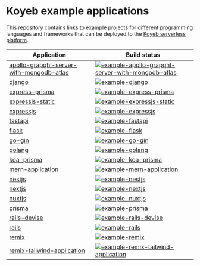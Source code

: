 # Koyeb example applications

This repository contains links to example projects for different programming languages and frameworks that can be deployed to the [Koyeb serverless platform](https://www.koyeb.com/).

| Application | Build status |
|------------ | ------------ |
| [apollo-grapqhl-server-with-mongodb-atlas](https://github.com/koyeb/example-apollo-grapqhl-server-with-mongodb-atlas) | [![example-apollo-grapqhl-server-with-mongodb-atlas](https://github.com/koyeb/example-apollo-grapqhl-server-with-mongodb-atlas/actions/workflows/deploy.yaml/badge.svg)](https://github.com/koyeb/example-apollo-grapqhl-server-with-mongodb-atlas/actions)
| [django](https://github.com/koyeb/example-django) | [![example-django](https://github.com/koyeb/example-django/actions/workflows/deploy.yaml/badge.svg)](https://github.com/koyeb/example-django/actions)
| [express-prisma](https://github.com/koyeb/example-express-prisma) | [![example-express-prisma](https://github.com/koyeb/example-express-prisma/actions/workflows/deploy.yaml/badge.svg)](https://github.com/koyeb/example-express-prisma/actions)
| [expressjs-static](https://github.com/koyeb/example-expressjs-static) | [![example-expressjs-static](https://github.com/koyeb/example-expressjs-static/actions/workflows/deploy.yaml/badge.svg)](https://github.com/koyeb/example-expressjs-static/actions)
| [expressjs](https://github.com/koyeb/example-expressjs) | [![example-expressjs](https://github.com/koyeb/example-expressjs/actions/workflows/deploy.yaml/badge.svg)](https://github.com/koyeb/example-expressjs/actions)
| [fastapi](https://github.com/koyeb/example-fastapi) | [![example-fastapi](https://github.com/koyeb/example-fastapi/actions/workflows/deploy.yaml/badge.svg)](https://github.com/koyeb/example-fastapi/actions)
| [flask](https://github.com/koyeb/example-flask) | [![example-flask](https://github.com/koyeb/example-flask/actions/workflows/deploy.yaml/badge.svg)](https://github.com/koyeb/example-flask/actions)
| [go-gin](https://github.com/koyeb/example-go-gin) | [![example-go-gin](https://github.com/koyeb/example-go-gin/actions/workflows/deploy.yaml/badge.svg)](https://github.com/koyeb/example-go-gin/actions)
| [golang](https://github.com/koyeb/example-golang) | [![example-golang](https://github.com/koyeb/example-golang/actions/workflows/deploy.yaml/badge.svg)](https://github.com/koyeb/example-golang/actions)
| [koa-prisma](https://github.com/koyeb/example-koa-prisma) | [![example-koa-prisma](https://github.com/koyeb/example-koa-prisma/actions/workflows/deploy.yaml/badge.svg)](https://github.com/koyeb/example-koa-prisma/actions)
| [mern-application](https://github.com/koyeb/example-mern-application) | [![example-mern-application](https://github.com/koyeb/example-mern-application/actions/workflows/deploy.yaml/badge.svg)](https://github.com/koyeb/example-mern-application/actions)
| [nestjs](https://github.com/koyeb/example-nestjs) | [![example-nestjs](https://github.com/koyeb/example-nestjs/actions/workflows/deploy.yaml/badge.svg)](https://github.com/koyeb/example-nestjs/actions)
| [nextjs](https://github.com/koyeb/example-nextjs) | [![example-nextjs](https://github.com/koyeb/example-nextjs/actions/workflows/deploy.yaml/badge.svg)](https://github.com/koyeb/example-nextjs/actions)
| [nuxtjs](https://github.com/koyeb/example-nuxtjs) | [![example-nuxtjs](https://github.com/koyeb/example-nuxtjs/actions/workflows/deploy.yaml/badge.svg)](https://github.com/koyeb/example-nuxtjs/actions)
| [prisma](https://github.com/koyeb/example-prisma) | [![example-prisma](https://github.com/koyeb/example-prisma/actions/workflows/deploy.yaml/badge.svg)](https://github.com/koyeb/example-prisma/actions)
| [rails-devise](https://github.com/koyeb/example-rails-devise) | [![example-rails-devise](https://github.com/koyeb/example-rails-devise/actions/workflows/deploy.yaml/badge.svg)](https://github.com/koyeb/example-rails-devise/actions)
| [rails](https://github.com/koyeb/example-rails) | [![example-rails](https://github.com/koyeb/example-rails/actions/workflows/deploy.yaml/badge.svg)](https://github.com/koyeb/example-rails/actions)
| [remix](https://github.com/koyeb/example-remix) | [![example-remix](https://github.com/koyeb/example-remix/actions/workflows/deploy.yaml/badge.svg)](https://github.com/koyeb/example-remix/actions)
| [remix-tailwind-application](https://github.com/koyeb/example-remix-tailwind-application) | [![example-remix-tailwind-application](https://github.com/koyeb/example-remix-tailwind-application/actions/workflows/deploy.yaml/badge.svg)](https://github.com/koyeb/example-remix-tailwind-application/actions)
